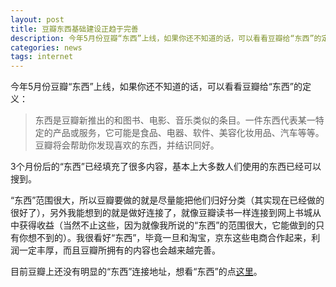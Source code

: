 ```yaml
---
layout: post
title: 豆瓣东西基础建设正趋于完善
description: 今年5月份豆瓣“东西”上线，如果你还不知道的话，可以看看豆瓣给“东西”的定义：东西是豆瓣新推出的和图书、电影、音乐类似的条目。一件东西代表某一特定的产品或服务，它可能是食品、电器、软件、美容化妆用品、汽车等等。豆瓣将会帮助你发现喜欢的东西，并结识同好。
categories: news
tags: internet
---
```

今年5月份豆瓣“东西”上线，如果你还不知道的话，可以看看豆瓣给“东西”的定义：

> 东西是豆瓣新推出的和图书、电影、音乐类似的条目。一件东西代表某一特定的产品或服务，它可能是食品、电器、软件、美容化妆用品、汽车等等。豆瓣将会帮助你发现喜欢的东西，并结识同好。

3个月份后的“东西”已经填充了很多内容，基本上大多数人们使用的东西已经可以搜到。

“东西”范围很大，所以豆瓣要做的就是尽量能把他们归好分类（其实现在已经做的很好了），另外我能想到的就是做好连接了，就像豆瓣读书一样连接到网上书城从中获得收益（当然不止这些，因为就像我所说的“东西”的范围很大，它能做到的只有你想不到的）。我很看好“东西”，毕竟一旦和淘宝，京东这些电商合作起来，利润一定丰厚，而且豆瓣所拥有的内容也会越来越完善。

目前豆瓣上还没有明显的“东西”连接地址，想看“东西”的点[这里](http://www.douban.com/subject/explore)。